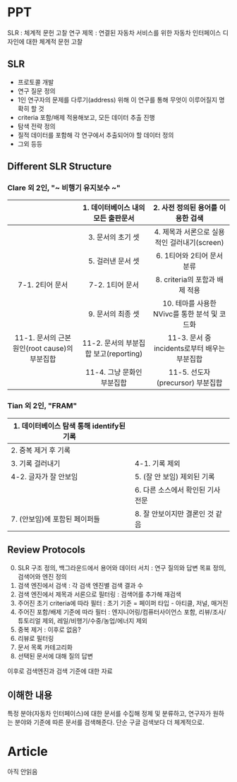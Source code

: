# PPT

SLR : 체계적 문헌 고찰
연구 제목 : 연결된 자동차 서비스를 위한 자동차 인터페이스 디자인에 대한 체계적 문헌 고찰

## SLR

- 프로토콜 개발
- 연구 질문 정의
- 1인 연구자의 문제를 다루기(address) 위해 이 연구를 통해 무엇이 이루어질지 명확히 할 것
- criteria 포함/배제 적용해보고, 모든 데이터 추출 진행
- 탐색 전략 정의
- 질적 데이터를 포함해 각 연구에서 추출되어야 할 데이터 정의
- 그외 등등

## Different SLR Structure

### Clare 외 2인, "~ 비행기 유지보수 ~"

|                                              |  1. 데이터베이스 내의 모든 출판문서  |       2. 사전 정의된 용어를 이용한 검색       |
| :-------------------------------------------: | :-----------------------------------: | :--------------------------------------------: |
|                                              |           3. 문서의 초기 셋           |  4. 제목과 서론으로 실용적인 걸러내기(screen)  |
|                                              |           5. 걸러낸 문서 셋           |           6. 1티어와 2티어 문서 분류           |
|                7-1. 2티어 문서                |            7-2. 1티어 문서            |         8. criteria의 포함과 배제 적용         |
|                                              |           9. 문서의 최종 셋           | 10. 테마를 사용한 NVivc를 통한 분석 및 코드화 |
| 11-1. 문서의 근본 원인(root cause)의 부분집합 | 11-2. 문서의 부분집합 보고(reporting) | 11-3. 문서 중 incidents로부터 배우는 부분집합 |
|                                              |      11-4. 그냥 문화인 부분집합      |        11-5. 선도자(precursor) 부분집합        |

### Tian 외 2인, "FRAM"

| 1. 데이터베이스 탐색 통해 identify된 기록 |                                   |
| ----------------------------------------- | --------------------------------- |
| 2. 중복 제거 후 기록                      |                                   |
| 3. 기록 걸러내기                          | 4-1. 기록 제외                    |
| 4-2. 글자가 잘 안보임                     | 5. (잘 안 보임) 제외된 기록       |
|                                           | 6. 다른 소스에서 확인된 기사 전문 |
| 7. (안보임)에 포함된 페이퍼들             | 8. 잘 안보이지만 결론인 것 같음   |

## Review Protocols

0. SLR 구조 정의, 백그라운드에서 용어와 데이터 서치 : 연구 질의와 답변 목표 정의, 검색어와 엔진 정의
1. 검색 엔진에서 검색 : 각 검색 엔진별 검색 결과 수
2. 검색 엔진에서 제목과 서론으로 필터링 : 검색어를 추가해 재검색
3. 주어진 초기 criteria에 따라 필터 : 초기 기준 = 페이퍼 타입 - 아티클, 저널, 매거진
4. 주어진 포함/배제 기준에 따라 필터 : 엔지니어링/컴퓨터사이언스 포함, 리뷰/조사/튜토리얼 제외, 레일/비행기/수중/농업/에너지 제외
5. 중복 제거 : 이후로 없음?
6. 리뷰로 필터링
7. 문서 목록 카테고리화
8. 선택된 문서에 대해 질의 답변

이후로 검색엔진과 검색 기준에 대한 자료

## 이해한 내용

특정 분야(자동차 인터페이스)에 대한 문서를 수집해 정제 및 분류하고, 연구자가 원하는 분야와 기준에 따른 문서를 검색해준다. 단순 구글 검색보다 더 체계적으로.

# Article
아직 안읽음
